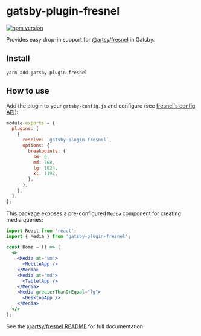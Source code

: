 # gatsby-plugin-fresnel

[![npm version](https://badge.fury.io/js/gatsby-plugin-fresnel.svg)](https://badge.fury.io/js/gatsby-plugin-fresnel)

Provides easy drop-in support for [@artsy/fresnel](https://github.com/artsy/fresnel) in Gatsby.

## Install

```shell
yarn add gatsby-plugin-fresnel
```

## How to use

Add the plugin to your `gatsby-config.js` and configure (see [fresnel's config API](https://github.com/artsy/fresnel#api)):

```js
module.exports = {
  plugins: [
    {
      resolve: `gatsby-plugin-fresnel`,
      options: {
        breakpoints: {
          sm: 0,
          md: 768,
          lg: 1024,
          xl: 1192,
        },
      },
    },
  ],
};
```

This package exposes a pre-configured `Media` component for creating media queries:

```jsx
import React from 'react';
import { Media } from 'gatsby-plugin-fresnel';

const Home = () => (
  <>
    <Media at="sm">
      <MobileApp />
    </Media>
    <Media at="md">
      <TabletApp />
    </Media>
    <Media greaterThanOrEqual="lg">
      <DesktopApp />
    </Media>
  </>
);
```

See the [@artsy/fresnel README](https://github.com/artsy/fresnel) for full documentation.

